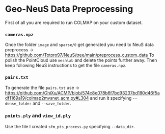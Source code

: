 # Geo-NeuS Data Preprocessing

First of all you are required to run COLMAP on your custom dataset. 
### `cameras.npz`
Once the folder `image` and `sparse/0` get generated you need to NeuS data preprocess -> https://github.com/Totoro97/NeuS/tree/main/preprocess_custom_data
To polish the PointCloud use `meshlab` and delete the points further away. Then keep following NeuS instructions to get the file `cameras.npz`.
### `pairs.txt`
To generate the file `pairs.txt` use -> https://github.com/GhiXu/ACMP/blob/574c8e078b6f7bd93237bd180d46f5adf1169a19/colmap2mvsnet_acm.py#L304 and run it specifying
`--dense_folder` and `--save_folder`.
### `points.ply` and `view_id.ply`
Use the file I created `sfm_pts_process.py` specifying `--data_dir`.
